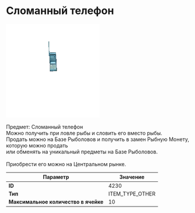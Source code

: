 # Сломанный телефон

![Item Image](../img/4230.webp?raw=true)

Предмет: Сломанный телефон<br>Можно получить при ловле рыбы и словить его вместо рыбы.<br>Продать можно на Базе Рыболовов и получить в замен Рыбную Монету, которую можно продать<br>или обменять на уникальный предметы на Базе Рыболовов.<br><br>Приобрести его можно на Центральном рынке.


| Параметр | Значение |
|----------|----------|
| **ID** | 4230 |
| **Тип** | ITEM_TYPE_OTHER |
| **Максимальное количество в ячейке** | 10 |

